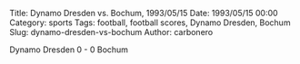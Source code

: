 Title: Dynamo Dresden vs. Bochum, 1993/05/15
Date: 1993/05/15 00:00
Category: sports
Tags: football, football scores, Dynamo Dresden, Bochum
Slug: dynamo-dresden-vs-bochum
Author: carbonero


Dynamo Dresden 0 - 0 Bochum

